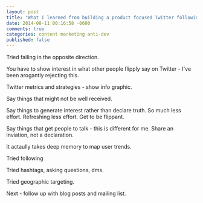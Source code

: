 ```yaml
---
layout: post
title: "What I learned from building a product focused Twitter following"
date: 2014-08-11 00:16:58 -0600
comments: true
categories: content marketing anti-dev
published: false
---
```


Tried failing in the opposite direction.

You have to show interest in what other people flipply say on Twitter - I've been arogantly rejecting this.

Twitter metrics and strategies - show info graphic.

Say things that might not be well received.

Say things to generate interest rather than declare truth. So much less effort. Refreshing less effort. Get to be flippant.

Say things that get people to talk - this is different for me. Share an inviation, not a declaration.

It actaully takes deep memory to map user trends. 

Tried following

Tried hashtags, asking questions, dms.

Tried geographic targeting.

Next - follow up with blog posts and mailing list.

